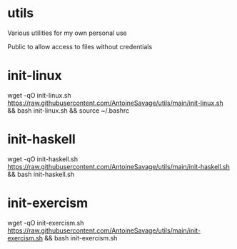 # utils

Various utilities for my own personal use

Public to allow access to files without credentials

# init-linux
wget -qO init-linux.sh https://raw.githubusercontent.com/AntoineSavage/utils/main/init-linux.sh && bash init-linux.sh && source ~/.bashrc

# init-haskell
wget -qO init-haskell.sh https://raw.githubusercontent.com/AntoineSavage/utils/main/init-haskell.sh && bash init-haskell.sh

# init-exercism
wget -qO init-exercism.sh https://raw.githubusercontent.com/AntoineSavage/utils/main/init-exercism.sh && bash init-exercism.sh
